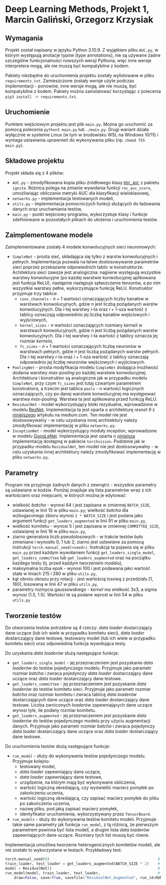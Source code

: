 # Deep Learning Methods, Projekt 1, Marcin Galiński, Grzegorz Krzysiak

## Wymagania
Projekt został napisany w języku Python 3.10.9. Z wyjątkiem pliku `AUC.py`, w którym występują anotacje typów (type annotations), nie są używane żadne szczególne funkcjonalności nowszych wersji Pythona, więc inne wersje interpretera mogą, ale nie muszą być kompatybilne z kodem.

Pakiety niezbędne do uruchomienia projektu zostały wylistowane w pliku `requirements.txt`. Zamieszczone zostały wersje użyte podczas implementacji - ponownie, inne wersje mogą, ale nie muszą, być kompatybilne z kodem. Pakiety można zainstalować korzystając z polecenia `pip3 install -r requirements.txt`.

## Uruchomienie
Punktem wejściowym projektu jest plik `main.py`. Można go uruchomić za pomocą polecenia `python3 main.py` lub `./main.py`. Drugi wariant działa wyłącznie w systemie Linux (w tym w środowisku WSL na Windows 10/11) i wymaga ustawienia uprawnień do wykonywania pliku (np. `chmod 755 main.py`).

## Składowe projektu
Projekt składa się z 4 plików:
* `AUC.py` - zmodyfikowana kopia pliku źródłowego klasy [`ROC_AUC`](https://pytorch.org/ignite/generated/ignite.contrib.metrics.ROC_AUC.html) z pakietu `ignite`. Różnica polega na zmianie wywołania funkcji `roc_auc_score`, umożliwiając obliczanie metryki AUC dla klasyfikacji wieloklasowej,
* `networks.py` - implementacja testowanych modeli,
* `utils.py` - implementacja pomocniczych funkcji służących do ładowania danych oraz uruchamiania testów,
* `main.py` - punkt wejściowy programu, wykorzystuje klasy i funkcje zdefiniowane w pozostałych plikach do ułożenia i uruchomienia testów.

## Zaimplementowane modele
Zaimplementowane zostały 4 modele konwolucyjnych sieci neuronowych:
* `SimpleNet` - prosta sieć, składająca się tylko z warstw konwolucyjnych i pełnych. Implementacja pozwala na łatwe dostosowywanie parametrów sieci poprzez przekazanie odpowiednich tablic w konstruktorze. Achitektura sieci zawsze jest analogiczna: najpierw występują wszystkie warstwy konwolucyjne (po każdej warstwie konwolucyjnej aplikowana jest funkcja ReLU), następnie następuje spłaszczenie tensorów, a po nim wszystkie warstwy pełne, wykorzystujące funkcję ReLU. Konstruktor przyjmuje trzy tablice:
  * `conv_channels` - $n+1$ wartości oznaczających liczby kanałów w warstwach konwolucyjnych, gdzie $n$ jest liczbą pożądanych warstw konwolucyjnych. Dla $i$-tej warstwy $i$-ta oraz $i+1$-sza wartość z tablicy oznaczają odpowiednio jej liczbę kanałów wejściowych i wyjściowych,
  * `kernel_sizes` - $n$ wartości oznaczających rozmiary *kerneli* w warstwach konwolucyjnych, gdzie $n$ jest liczbą pożądanych warstw konwolucyjnych. Dla $i$-tej warstwy $i$-ta wartość z tablicy oznacza jej rozmiar *kernela*,
  * `fc_sizes` - $n+1$ wartości oznaczających liczbę neuronów w warstwach pełnych, gdzie $n$ jest liczbą pożądanych warstw pełnych. Dla $i$-tej warstwy $i$-ta oraz $i+1$-sza wartość z tablicy oznaczają odpowiednio jej liczbę neuronów wejściowych i wyjściowych.
* `PoolingNet` - prosta modyfikacja modelu `SimpleNet` dodająca możliwość dodania warstwy *max-pooling* po każdej warstwie konwolucyjnej. Architektura i konstruktor są analogiczne jak w przypadku modelu `SimpleNet`, przy czym `fc_sizes` jest tutaj czwartym parametrem konstruktora, a trzecim jest tablica `pools` - $n$ wartości logicznych oznaczających, czy po danej warstwie konwolucyjnej ma występować warstwa *max-pooling*. Warstwa ta jest aplikowana przed funkcją ReLU.
* `ResidualNet` - model wykorzystujący bloki rezydualne, wprowadzone w modelu [ResNet](https://ieeexplore.ieee.org/document/7780459). Implementacja ta jest oparta o architekturę *resnet 9* z [niniejszego](https://medium.com/analytics-vidhya/resnet-10f4ef1b9d4c) artykułu na medium.com. Ten model nie jest dostosowywalny - w celu uzyskania innej architektury należy zmodyfikować implementację w pliku `networks.py`.
* `InceptionNet` - model wykorzystujący moduły *inception*, wprowadzone w modelu [GoogLeNet](https://arxiv.org/pdf/1409.4842v1.pdf). Implementacja jest oparta o [niniejszą](https://pytorch.org/vision/main/_modules/torchvision/models/inception.html) implementację dostępną w pakiecie `torchvision`. Podobnie jak w przypadku modelu `ResidualNet`, ten model nie jest dostosowywalny - w celu uzyskania innej architektury należy zmodyfikować implementację w pliku `networks.py`.

## Parametry
Program nie przyjmuje żadnych danych z zewnątrz - wszystkie parametry są ustawiane w kodzie. Poniżej znajduje się lista parametrów wraz z ich wartościami oraz miejscami, w których można je edytować:
* wielkość *batcha* - wynosi 64 i jest zapisana w zmiennej `BATCH_SIZE`, ustawianej w linii 15 w pliku `main.py`; wielkość *batcha* dla wzbogaconego zbioru wynosi `2 * BATCH_SIZE` i jest podana jako argument funkcji `get_loaders_augmented` w linii 91 w pliku `main.py`,
* wielkość komitetu - wynosi 5 i jest zapisana w zmiennej `COMMITTEE_SIZE`, ustawianej w linii 16 w pliku `main.py`,
* ziarno generatora liczb pseudolosowych - w trakcie testów było zmieniane i wynosiło 0, 1 lub 2; ziarno jest ustawiane za pomocą instrukcji `torch.manual_seed(<seed>)`. Instrukcja ta pojawia się w pliku `main.py` przed każdym wywołaniem funkcji `get_loaders_single_model`, `get_loaders_committee` lub `get_loaders_augmented` oraz na początku każdego testu (tj. przed każdym tworzeniem modelu),
* maksymalna liczba epok - wynosi 100 i jest podawana jako wartość stała w liniach 215 i 260 w pliku `utils.py`,
* kąt obrotu obrazu przy rotacji - jest wartością losową z przedziału [1, 180), losowaną w linii 47 w pliku `utils.py`,
* parametry rozmycia gaussowskiego - *kernel* ma wielkość 3x3, a sigma wynosi (1.5, 1.5). Wartości te są podane wprost w linii 54 w pliku `utils.py`

## Tworzenie testów
Do utworzenia testów potrzebne są 4 rzeczy: *data loader* dostarczający dane uczące (lub ich wiele w przypadku komitetu sieci), *data loader* dostarczający dane testowe, testowany model (lub ich wiele w przypadku komitetu sieci) oraz odpowiednia funkcja wywołująca testy.

Do uzyskania *data loaderów* służą następujące funkcje:
* `get_loaders_single_model` - jej przeznaczeniem jest pozyskanie *data loaderów* do testów pojedynczego modelu. Przyjmuje jako parametr rozmiar *batcha* i zwraca pojedynczy *data loader* dostarczający dane uczące oraz *data loader* dostarczający dane testowe.
* `get_loaders_committee` - jej przeznaczeniem jest pozyskanie *data loaderów* do testów komitetu sieci. Przyjmuje jako parametr rozmiar *batcha* oraz rozmiar komitetu i zwraca tablicę *data loaderów* dostarczających dane uczące oraz *data loader* dostarczający dane testowe. Liczba zwróconych *loaderów* zapewniających dane uczące wynosi tyle, ile podany rozmiar komitetu.
* `get_loaders_augmented` - jej przeznaczeniem jest pozyskanie *data loaderów* do testów pojedynczego modelu przy użyciu augmentacji danych. Przyjmuje jako parametr rozmiar *batcha* i zwraca pojedynczy *data loader* dostarczający dane uczące oraz *data loader* dostarczający dane testowe.

Do uruchomienia testów służą następujące funkcje:
* `run_model` - służy do wykonywania testów pojedynczego modelu. Przyjmuje kolejno:
  * testowany model,
  * *data loader* zapewniający dane uczące,
  * *data loader* zapewniający dane testowe,
  * urządzenie, na którym mają być wykonywane obliczenia,
  * wartość logiczną określającą, czy wyświetlić macierz pomyłek po zakończeniu uczenia,
  * wartość logiczną określającą, czy zapisać macierz pomyłek do pliku po zakończeniu uczenia,
  * nazwę pliku, pod jaką zapisać macierz pomyłek,
  * identyfikator uruchomienia, wykorzystywany przez `TensorBoard`.
* `run_models` - służy do wykonywania testów komitetu modeli. Przyjmuje takie same parametry jak funkcja `run_model`, z tą różnicą, że pierwszym parametrem powinna być lista modeli, a drugim lista *data loaderów* zapewniających dane uczące. Rozmiary tych list muszą być równe.

Implementacja umożliwa tworzenie heterogenicznych komitetów modeli, ale nie zostało to wykorzystane w testach. Przykładowy test:

```python
torch.manual_seed(0)                                                 # ustawienie ziarna dla deterministycznych wyników
train_loader, test_loader = get_loaders_augmented(BATCH_SIZE * 2)    # pozyskanie data loaderów
model = ResidualNet()                                                # utworzenie modelu
run_model(model, train_loader, test_loader,                          # uruchomienie testów
    draw=False, save=True, savefile="ResidualNet_Augmented", run_id=RUN_ID)
```

